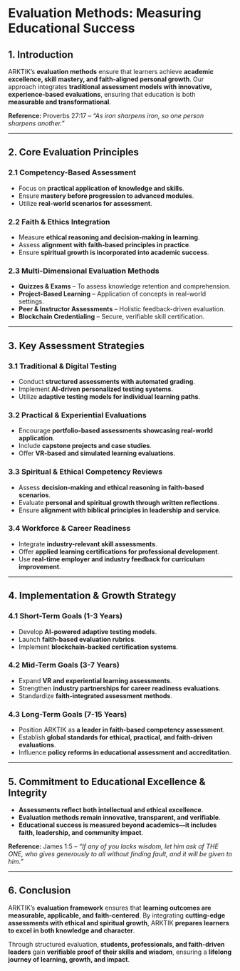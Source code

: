# **Evaluation Methods: Measuring Educational Success**

## **1. Introduction**
ARKTIK’s **evaluation methods** ensure that learners achieve **academic excellence, skill mastery, and faith-aligned personal growth**. Our approach integrates **traditional assessment models with innovative, experience-based evaluations**, ensuring that education is both **measurable and transformational**.

**Reference:** Proverbs 27:17 – *“As iron sharpens iron, so one person sharpens another.”*

---

## **2. Core Evaluation Principles**
### **2.1 Competency-Based Assessment**
- Focus on **practical application of knowledge and skills**.
- Ensure **mastery before progression to advanced modules**.
- Utilize **real-world scenarios for assessment**.

### **2.2 Faith & Ethics Integration**
- Measure **ethical reasoning and decision-making in learning**.
- Assess **alignment with faith-based principles in practice**.
- Ensure **spiritual growth is incorporated into academic success**.

### **2.3 Multi-Dimensional Evaluation Methods**
- **Quizzes & Exams** – To assess knowledge retention and comprehension.
- **Project-Based Learning** – Application of concepts in real-world settings.
- **Peer & Instructor Assessments** – Holistic feedback-driven evaluation.
- **Blockchain Credentialing** – Secure, verifiable skill certification.

---

## **3. Key Assessment Strategies**
### **3.1 Traditional & Digital Testing**
- Conduct **structured assessments with automated grading**.
- Implement **AI-driven personalized testing systems**.
- Utilize **adaptive testing models for individual learning paths**.

### **3.2 Practical & Experiential Evaluations**
- Encourage **portfolio-based assessments showcasing real-world application**.
- Include **capstone projects and case studies**.
- Offer **VR-based and simulated learning evaluations**.

### **3.3 Spiritual & Ethical Competency Reviews**
- Assess **decision-making and ethical reasoning in faith-based scenarios**.
- Evaluate **personal and spiritual growth through written reflections**.
- Ensure **alignment with biblical principles in leadership and service**.

### **3.4 Workforce & Career Readiness**
- Integrate **industry-relevant skill assessments**.
- Offer **applied learning certifications for professional development**.
- Use **real-time employer and industry feedback for curriculum improvement**.

---

## **4. Implementation & Growth Strategy**
### **4.1 Short-Term Goals (1-3 Years)**
- Develop **AI-powered adaptive testing models**.
- Launch **faith-based evaluation rubrics**.
- Implement **blockchain-backed certification systems**.

### **4.2 Mid-Term Goals (3-7 Years)**
- Expand **VR and experiential learning assessments**.
- Strengthen **industry partnerships for career readiness evaluations**.
- Standardize **faith-integrated assessment methods**.

### **4.3 Long-Term Goals (7-15 Years)**
- Position ARKTIK as **a leader in faith-based competency assessment**.
- Establish **global standards for ethical, practical, and faith-driven evaluations**.
- Influence **policy reforms in educational assessment and accreditation**.

---

## **5. Commitment to Educational Excellence & Integrity**
- **Assessments reflect both intellectual and ethical excellence**.
- **Evaluation methods remain innovative, transparent, and verifiable**.
- **Educational success is measured beyond academics—it includes faith, leadership, and community impact**.

**Reference:** James 1:5 – *“If any of you lacks wisdom, let him ask of THE ONE, who gives generously to all without finding fault, and it will be given to him.”*

---

## **6. Conclusion**
ARKTIK’s **evaluation framework** ensures that **learning outcomes are measurable, applicable, and faith-centered**. By integrating **cutting-edge assessments with ethical and spiritual growth**, ARKTIK **prepares learners to excel in both knowledge and character**.

Through structured evaluation, **students, professionals, and faith-driven leaders** gain **verifiable proof of their skills and wisdom**, ensuring a **lifelong journey of learning, growth, and impact**.


